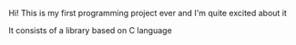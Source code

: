 Hi! This is my first programming project ever
and I'm quite excited about it

It consists of a library based on C language
